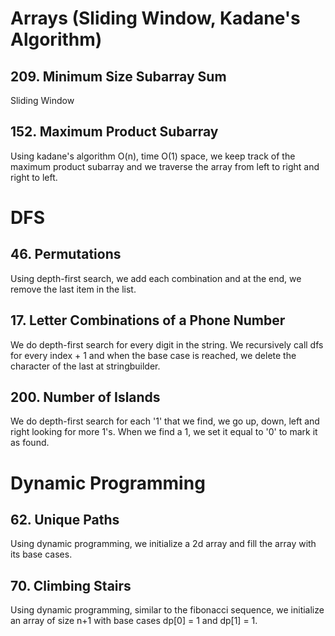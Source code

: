 # Arrays (Sliding Window, Kadane's Algorithm)

## 209. Minimum Size Subarray Sum

Sliding Window

## 152. Maximum Product Subarray

Using kadane's algorithm O(n), time O(1) space, we keep track of the maximum product subarray and we traverse the array from left to right and right to left.

# DFS

## 46. Permutations

Using depth-first search, we add each combination and at the end, we remove the last item in the list.

## 17. Letter Combinations of a Phone Number

We do depth-first search for every digit in the string. We recursively call dfs for every index + 1 and when the base case is reached, we delete the character of the last at stringbuilder.

## 200. Number of Islands

We do depth-first search for each '1' that we find, we go up, down, left and right looking for more 1's. When we find a 1, we set it equal to '0' to mark it as found.

# Dynamic Programming

## 62. Unique Paths

Using dynamic programming, we initialize a 2d array and fill the array with its base cases.

## 70. Climbing Stairs

Using dynamic programming, similar to the fibonacci sequence, we initialize an array of size n+1 with base cases dp[0] = 1 and dp[1] = 1.

